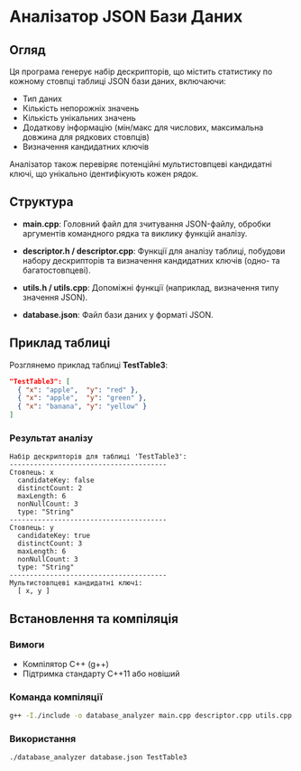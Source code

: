 # Аналізатор JSON Бази Даних

## Огляд
Ця програма генерує набір дескрипторів, що містить статистику по кожному стовпці таблиці JSON бази даних, включаючи:
- Тип даних
- Кількість непорожніх значень
- Кількість унікальних значень
- Додаткову інформацію (мін/макс для числових, максимальна довжина для рядкових стовпців)
- Визначення кандидатних ключів

Аналізатор також перевіряє потенційні мультистовпцеві кандидатні ключі, що унікально ідентифікують кожен рядок.

## Структура 
- **main.cpp**: 
  Головний файл для зчитування JSON-файлу, обробки аргументів командного рядка та виклику функцій аналізу.

- **descriptor.h / descriptor.cpp**: 
  Функції для аналізу таблиці, побудови набору дескрипторів та визначення кандидатних ключів (одно- та багатостовпцеві).

- **utils.h / utils.cpp**: 
  Допоміжні функції (наприклад, визначення типу значення JSON).

- **database.json**: 
  Файл бази даних у форматі JSON.

## Приклад таблиці
Розглянемо приклад таблиці **TestTable3**:

```json
"TestTable3": [
  { "x": "apple",  "y": "red" },
  { "x": "apple",  "y": "green" },
  { "x": "banana", "y": "yellow" }
]
```

### Результат аналізу
```
Набір дескрипторів для таблиці 'TestTable3':
---------------------------------------
Стовпець: x
  candidateKey: false
  distinctCount: 2
  maxLength: 6
  nonNullCount: 3
  type: "String"
---------------------------------------
Стовпець: y
  candidateKey: true
  distinctCount: 3
  maxLength: 6
  nonNullCount: 3
  type: "String"
---------------------------------------
Мультистовпцеві кандидатні ключі:
  [ x, y ]
```

## Встановлення та компіляція

### Вимоги
- Компілятор C++ (g++)
- Підтримка стандарту C++11 або новіший

### Команда компіляції
```bash
g++ -I./include -o database_analyzer main.cpp descriptor.cpp utils.cpp
```

### Використання
```bash
./database_analyzer database.json TestTable3
```
